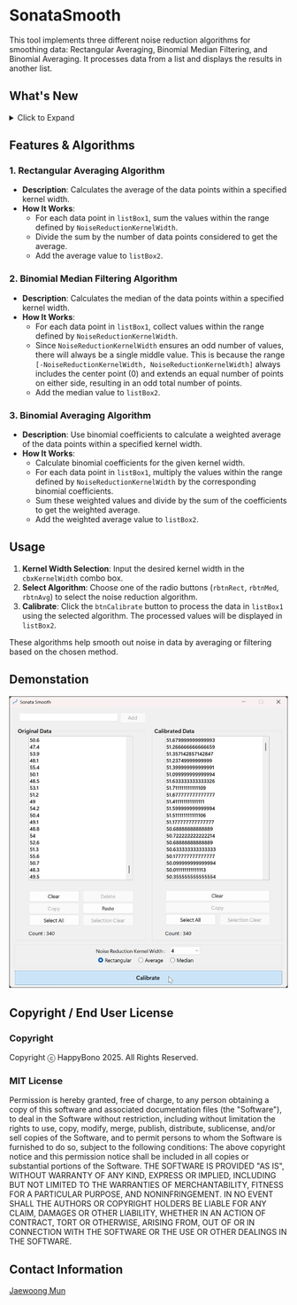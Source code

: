 # SonataSmooth
This tool implements three different noise reduction algorithms for smoothing data: Rectangular Averaging, Binomial Median Filtering, and Binomial Averaging. It processes data from a list and displays the results in another list.

## What's New
<details>
<summary>Click to Expand</summary>
  
### v1.0
#### January 19, 2025
>[Initial release.](https://github.com/happybono/SonataSmooth/commit/1c9911992e2b0ec6b984828519ac78cbcb5a0a51)<br>

### v1.1
#### January 19, 2025
> [Minor bugs fixed.](https://github.com/happybono/SonataSmooth/commit/a8a9cfd481aa7616bdbc14e27d71a9a6616d171b)<br>
>[Explained NoiseReductionKernelWidth and updated algorithm details in README.md.](https://github.com/happybono/SonataSmooth/commit/4d79bf644d5d2880fb4957a32c425957f5d78337)
</details>

## Features & Algorithms
### 1. Rectangular Averaging Algorithm
- **Description**: Calculates the average of the data points within a specified kernel width.
- **How It Works**:
  - For each data point in `listBox1`, sum the values within the range defined by `NoiseReductionKernelWidth`.
  - Divide the sum by the number of data points considered to get the average.
  - Add the average value to `listBox2`.

### 2. Binomial Median Filtering Algorithm
- **Description**: Calculates the median of the data points within a specified kernel width.
- **How It Works**:
  - For each data point in `listBox1`, collect values within the range defined by `NoiseReductionKernelWidth`.
  - Since `NoiseReductionKernelWidth` ensures an odd number of values, there will always be a single middle value. This is because the range `[-NoiseReductionKernelWidth, NoiseReductionKernelWidth]` always includes the center point (0) and extends an equal number of points on either side, resulting in an odd total number of points.
  - Add the median value to `listBox2`.

### 3. Binomial Averaging Algorithm
- **Description**: Use binomial coefficients to calculate a weighted average of the data points within a specified kernel width.
- **How It Works**:
  - Calculate binomial coefficients for the given kernel width.
  - For each data point in `listBox1`, multiply the values within the range defined by `NoiseReductionKernelWidth` by the corresponding binomial coefficients.
  - Sum these weighted values and divide by the sum of the coefficients to get the weighted average.
  - Add the weighted average value to `listBox2`.

## Usage
1. **Kernel Width Selection**: Input the desired kernel width in the `cbxKernelWidth` combo box.
2. **Select Algorithm**: Choose one of the radio buttons (`rbtnRect`, `rbtnMed`, `rbtnAvg`) to select the noise reduction algorithm.
3. **Calibrate**: Click the `btnCalibrate` button to process the data in `listBox1` using the selected algorithm. The processed values will be displayed in `listBox2`.

These algorithms help smooth out noise in data by averaging or filtering based on the chosen method.

## Demonstation
![Final Product](SonataSmooth.png)

## Copyright / End User License
### Copyright
Copyright ⓒ HappyBono 2025. All Rights Reserved.

### MIT License
Permission is hereby granted, free of charge, to any person obtaining a copy of this software and associated documentation files (the "Software"), to deal in the Software without restriction, including without limitation the rights to use, copy, modify, merge, publish, distribute, sublicense, and/or sell copies of the Software, and to permit persons to whom the Software is furnished to do so, subject to the following conditions:
The above copyright notice and this permission notice shall be included in all copies or substantial portions of the Software.
THE SOFTWARE IS PROVIDED "AS IS", WITHOUT WARRANTY OF ANY KIND, EXPRESS OR IMPLIED, INCLUDING BUT NOT LIMITED TO THE WARRANTIES OF MERCHANTABILITY, FITNESS FOR A PARTICULAR PURPOSE, AND NONINFRINGEMENT. IN NO EVENT SHALL THE AUTHORS OR COPYRIGHT HOLDERS BE LIABLE FOR ANY CLAIM, DAMAGES OR OTHER LIABILITY, WHETHER IN AN ACTION OF CONTRACT, TORT OR OTHERWISE, ARISING FROM, OUT OF OR IN CONNECTION WITH THE SOFTWARE OR THE USE OR OTHER DEALINGS IN THE SOFTWARE.

## Contact Information
[Jaewoong Mun](mailto:happybono@outlook.com)
